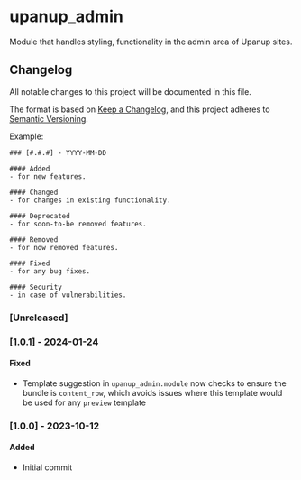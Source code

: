 # upanup_admin
Module that handles styling, functionality in the admin area of Upanup sites.

## Changelog

All notable changes to this project will be documented in this file.

The format is based on [Keep a Changelog](https://keepachangelog.com/en/1.1.0/), and this project adheres to [Semantic Versioning](https://semver.org/spec/v2.0.0.html).

Example:

```
### [#.#.#] - YYYY-MM-DD

#### Added
- for new features.

#### Changed
- for changes in existing functionality.

#### Deprecated
- for soon-to-be removed features.

#### Removed
- for now removed features.

#### Fixed
- for any bug fixes.

#### Security
- in case of vulnerabilities.
```



### [Unreleased]

### [1.0.1] - 2024-01-24

#### Fixed
- Template suggestion in `upanup_admin.module` now checks to ensure the bundle is `content_row`, which avoids issues where this template would be used for any `preview` template

### [1.0.0] - 2023-10-12

#### Added
- Initial commit